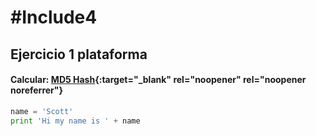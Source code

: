 # #Include4
## Ejercicio 1 plataforma

#### Calcular: [MD5 Hash](https://rafadelg.github.io/include4/ex01_md5/){:target="_blank" rel="noopener" rel="noopener noreferrer"}

```python
name = 'Scott'
print 'Hi my name is ' + name
```